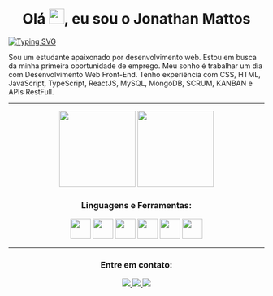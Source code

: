 <h1 align="center">Olá  <img src="https://media.giphy.com/media/hvRJCLFzcasrR4ia7z/giphy.gif" width="30px"/>, eu sou o Jonathan Mattos </h1>

[![Typing SVG](https://readme-typing-svg.demolab.com?font=Fira+Code&pause=1000&color=F7F7F7&center=falso&vCenter=falso&repeat=verdadeiro&random=falso&width=435&lines=Front-End+Developer)](https://git.io/typing-svg)


Sou um estudante apaixonado por desenvolvimento web.
Estou em busca da minha primeira oportunidade de emprego. Meu sonho é trabalhar um dia com Desenvolvimento Web Front-End.
Tenho experiência com CSS, HTML, JavaScript, TypeScript, ReactJS, MySQL, MongoDB, SCRUM, KANBAN e APIs RestFull.

*******

<div display="flex" align="center">
  <img height="150em" src="https://github-readme-stats.vercel.app/api?username=blzjom&theme=dark&show_icons=true"/>
  <img height="150em" src="https://github-readme-stats-eight-theta.vercel.app/api/top-langs/?username=blzjom&layout=compact&langs_count=8&theme=dark"/>
</div>
	
<h3 align="center">Linguagens e Ferramentas:</h3>
<p align="center">
  <img height="40" width="40" src="https://cdn.simpleicons.org/react"/> 
  <img height="40" width="40" src="https://cdn.simpleicons.org/css3"/>
  <img height="40" width="40" src="https://cdn.simpleicons.org/javascript" /> 
  <img height="40" width="40" src="https://cdn.simpleicons.org/html5"/> 
  <img height="40" width="40" src="https://cdn.simpleicons.org/mongoDB"/> 
  <img height="40" width="40" src="https://cdn.simpleicons.org/react"/>
</p>

*******

<h3 align="center">Entre em contato:</h3>
<p align="center">
  <a href="mailto:m1joninhaa@gmail.com" target="_blank">
    <img src="https://custom-icon-badges.demolab.com/badge/-m1joninhaa@gmail.com-007ee5?style=for-the-badge&logo=mention&logoColor=white"/>
  </a>
  <a href="https://www.linkedin.com/in/blzjom/" target="_blank">
    <img src="https://custom-icon-badges.demolab.com/badge/-LinkedIn-007bb6?style=for-the-badge&logo=linkedin&logoColor=white"/>
  </a>
  <a href="https://api.whatsapp.com/send/?phone=%2B5524998601753&text&type=phone_number&app_absent=0" target="_blank">
    <img src="https://custom-icon-badges.demolab.com/badge/-WhatsApp-34af23?style=for-the-badge&logo=whatsApp&logoColor=white"/>
  </a>
</p>



